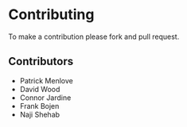 # Contributing
To make a contribution please fork and pull request.

## Contributors
 - Patrick Menlove
 - David Wood
 - Connor Jardine
 - Frank Bojen
 - Naji Shehab
